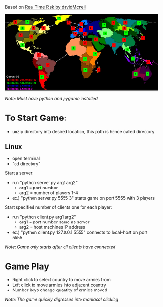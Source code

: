 Based on [Real Time Risk by davidMcneil](https://github.com/davidMcneil/Real-Time-Risk)

![Alt text](screenshot.jpg)

*Note: Must have python and pygame installed*

# To Start Game:

- unzip directory into desired location, this path is hence called directory

## Linux

- open terminal
- "cd directory"

Start a server:

- run "python server.py arg1 arg2"
  - arg1 = port number
  - arg2 = number of players 1-4
- ex.) "python server.py 5555 3" starts game on port 5555 with 3 players

Start specified number of clients one for each player:

- run "python client.py arg1 arg2"
  - arg1 = port number same as server
  - arg2 = host machines IP address
- ex.) "python client.py 127.0.0.1 5555" connects to local-host on port 5555

*Note: Game only starts after all clients have connected*

# Game Play
- Right click to select country to move armies from
- Left click to move armies into adjacent country
- Number keys change quantity of armies moved

*Note: The game quickly digresses into maniacal clicking*

